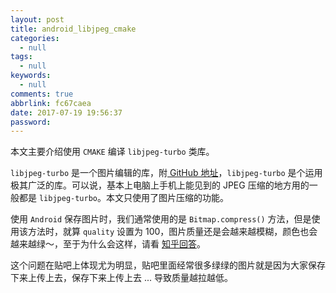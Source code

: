 ```yaml
---
layout: post
title: android_libjpeg_cmake
categories:
  - null
tags:
  - null
keywords:
  - null
comments: true
abbrlink: fc67caea
date: 2017-07-19 19:56:37
password:
---
```


本文主要介绍使用  `CMAKE` 编译 `libjpeg-turbo` 类库。

`libjpeg-turbo` 是一个图片编辑的库，附[ GitHub 地址](https://github.com/libjpeg-turbo/libjpeg-turbo)，`libjpeg-turbo` 是个运用极其广泛的库。可以说，基本上电脑上手机上能见到的 JPEG 压缩的地方用的一般都是 `libjpeg-turbo`。本文只使用了图片压缩的功能。

<!--more-->

使用 `Android` 保存图片时，我们通常使用的是 `Bitmap.compress()` 方法，但是使用该方法时，就算 `quality` 设置为 100，图片质量还是会越来越模糊，颜色也会越来越绿～，至于为什么会这样，请看 [知乎回答](https://www.zhihu.com/question/29355920)。

这个问题在贴吧上体现尤为明显，贴吧里面经常很多绿绿的图片就是因为大家保存下来上传上去，保存下来上传上去 ... 导致质量越拉越低。